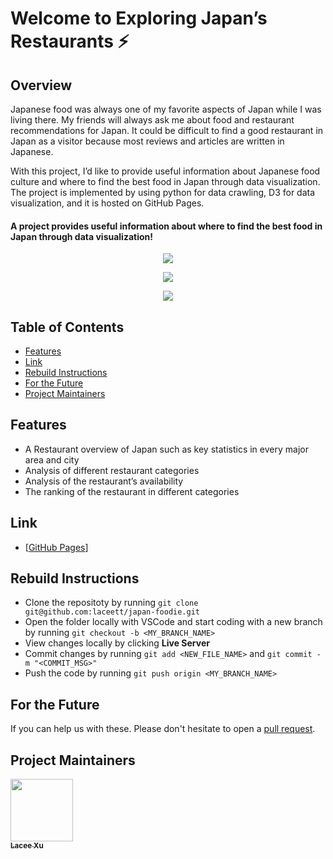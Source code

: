 # Welcome to Exploring Japan’s Restaurants ⚡️ 


## Overview

Japanese food was always one of my favorite aspects of Japan while I was living there. My friends will always ask me about food and restaurant recommendations for Japan. It could be difficult to find a good restaurant in Japan as a visitor because most reviews and articles are written in Japanese.

With this project, I’d like to provide useful information about Japanese food culture and where to find the best food in Japan through data visualization. The project is implemented by using python for data crawling, D3 for data visualization, and it is hosted on GitHub Pages.



#### A project provides useful information about where to find the best food in Japan through data visualization!


<p align="center">
  <kbd><img src="https://media.giphy.com/media/RTp3RsNNdq37y/giphy.gif"></img></kbd>
</p>
<p align="center">
  <kbd><img src="https://media.giphy.com/media/Ru6AkphoLHiXm/giphy.gif"></img></kbd>
</p>
<p align="center">
  <kbd><img src="https://media.giphy.com/media/vKXDpyjWYIbks/giphy.gif"></img></kbd>
</p>


## Table of Contents

- [Features](#features)
- [Link](#link)
- [Rebuild Instructions](#rebuild-instructions)
- [For the Future](#for-the-future)
- [Project Maintainers](#project-maintainers)


## Features

+ A Restaurant overview of Japan such as key statistics in every major area and city
+ Analysis of different restaurant categories
+ Analysis of the restaurant’s availability
+ The ranking of the restaurant in different categories


## Link

+ [[GitHub Pages](https://laceett.github.io/japan-foodie/my-page.html)]


## Rebuild Instructions

+ Clone the repositoty by running `git clone git@github.com:laceett/japan-foodie.git`
+ Open the folder locally with VSCode and start coding with a new branch by running `git checkout -b <MY_BRANCH_NAME>`
+ View changes locally by clicking **Live Server**
+ Commit changes by running `git add <NEW_FILE_NAME>` and `git commit -m "<COMMIT_MSG>"`
+ Push the code by running `git push origin <MY_BRANCH_NAME>`


## For the Future

If you can help us with these. Please don't hesitate to open a [pull request](https://github.com/laceett/japan-foodie/issues).

## Project Maintainers 

<td align="center"><a href="https://github.com/laceett"><img src="https://avatars3.githubusercontent.com/u/33075375?s=400&u=63aa9c0b047dcf26c82ecde36a0afdfd72e5e3ad&v=4" width="100px;" alt=""/><br /><sub><b>Lacee Xu</b></sub></a></td>




